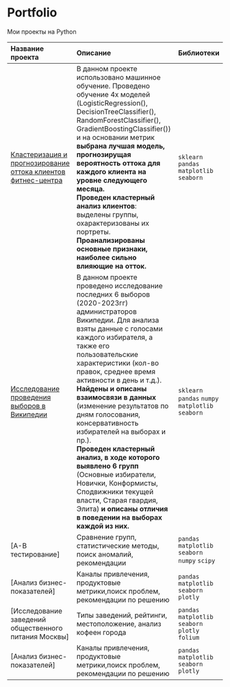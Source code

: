 # Portfolio
Мои проекты на Python

| Название проекта      | Описание                       | Библиотеки                       |
| :-------------------- | :----------------------------- |:---------------------------|
|[Кластеризация и прогнозирование оттока клиентов фитнес-центра](https://github.com/bachurina-anna/portfolio/blob/main/%D0%9F%D1%80%D0%BE%D0%B3%D0%BD%D0%BE%D0%B7%D0%B8%D1%80%D0%BE%D0%B2%D0%B0%D0%BD%D0%B8%D0%B5%20%D0%BE%D1%82%D1%82%D0%BE%D0%BA%D0%B0%20%D1%84%D0%B8%D1%82%D0%BD%D0%B5%D1%81-%D1%86%D0%B5%D0%BD%D1%82%D1%80%D0%B0/%D0%9A%D0%BB%D0%B0%D1%81%D1%82%D0%B5%D1%80%D0%B8%D0%B7%D0%B0%D1%86%D0%B8%D1%8F%20%D0%B8%20%D0%BF%D1%80%D0%BE%D0%B3%D0%BD%D0%BE%D0%B7%D0%B8%D1%80%D0%BE%D0%B2%D0%B0%D0%BD%D0%B8%D0%B5%20%D0%BE%D1%82%D1%82%D0%BE%D0%BA%D0%B0%20%D0%BA%D0%BB%D0%B8%D0%B5%D0%BD%D1%82%D0%BE%D0%B2%20%D1%84%D0%B8%D1%82%D0%BD%D0%B5%D1%81-%D1%86%D0%B5%D0%BD%D1%82%D1%80%D0%B0.ipynb)| В данном проекте использовано машинное обучение. Проведено обучение 4х моделей (LogisticRegression(), DecisionTreeClassifier(), RandomForestClassifier(), GradientBoostingClassifier()) и на основании метрик **выбрана лучшая модель, прогнозирущая вероятность оттока для каждого клиента на уровне следующего месяца.** <br/> **Проведен кластерный анализ клиентов**: выделены группы, охарактеризованы их портреты. <br/> **Проанализированы основные признаки, наиболее сильно влияющие на отток.**|`sklearn` `pandas` `matplotlib` `seaborn` |
|[Исследование проведения выборов в Википедии](https://github.com/bachurina-anna/portfolio/blob/main/%D0%92%D1%8B%D0%B1%D0%BE%D1%80%D1%8B%20%D0%92%D0%B8%D0%BA%D0%B8%D0%BF%D0%B5%D0%B4%D0%B8%D0%B8/%D0%98%D1%81%D1%81%D0%BB%D0%B5%D0%B4%D0%BE%D0%B2%D0%B0%D0%BD%D0%B8%D0%B5%20%D0%BF%D1%80%D0%BE%D0%B2%D0%B5%D0%B4%D0%B5%D0%BD%D0%B8%D1%8F%20%D0%B2%D1%8B%D0%B1%D0%BE%D1%80%D0%BE%D0%B2%20%D0%B2%20%D0%92%D0%B8%D0%BA%D0%B8%D0%BF%D0%B5%D0%B4%D0%B8%D0%B8.ipynb)|В данном проекте проведено исследование последних 6 выборов (2020-2023гг) администраторов Википедии. Для анализа взяты данные с голосами каждого избирателя, а также его пользовательские характеристики (кол-во правок, среднее время активности в день и т.д.). <br/>**Найдены и описаны взаимосвязи в данных** (изменение результатов по дням голосования, консервативность избирателей на выборах и пр.). <br/>**Проведен кластерный анализ, в ходе которого выявлено 6 групп** (Основные избиратели, Новички, Конформисты, Сподвижники текущей власти, Старая гвардия, Элита) **и описаны отличия в поведении на выборах каждой из них.**   |`sklearn` `pandas` `numpy` `matplotlib` `seaborn` |
|[А-В тестирование]|Сравнение групп, статистические методы, поиск аномалий, рекомендации|`pandas` `matplotlib` `seaborn` `numpy` `scipy`|
|[Анализ бизнес-показателей]|Каналы привлечения, продуктовые метрики,поиск проблем, рекомендации по решению|`pandas` `matplotlib` `seaborn` `plotly`|
| [Исследование заведений общественного питания Москвы] | Типы заведений, рейтинги, местоположение, анализ кофеен города | `pandas` `matplotlib` `seaborn` `plotly` `folium`|
|[Анализ бизнес-показателей]|Каналы привлечения, продуктовые метрики,поиск проблем, рекомендации по решению|`pandas` `matplotlib` `seaborn` `plotly`|
